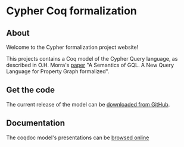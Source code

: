 # Cypher Coq formalization

## About 

Welcome to the Cypher formalization project website!

This projects contains a Coq model of the Cypher Query language, as described in O.H. Morra's [paper](https://github.com/OlofMorra/GQL-parser/blob/main/src/main/resources/report/A%20Semantics%20of%20GQL%3B%20a%20New%20Query%20Language%20forProperty%20Graphs%20Formalized.pdf) "A Semantics of GQL. A New Query Language for Property Graph formalized".

## Get the code

The current release of the model can be [downloaded from GitHub](https://github.com/cyphercert/opencypher-coq).

## Documentation

The coqdoc model's presentations can be [browsed online](https://cyphercert.github.io/opencypher-coq/toc.html)

